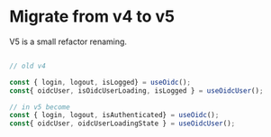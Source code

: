 ﻿# Migrate from v4 to v5

V5 is a small refactor renaming.

```javascript

// old v4

const { login, logout, isLogged} = useOidc();
const{ oidcUser, isOidcUserLoading, isLogged } = useOidcUser();

// in v5 become
const { login, logout, isAuthenticated} = useOidc();
const{ oidcUser, oidcUserLoadingState } = useOidcUser();
```
